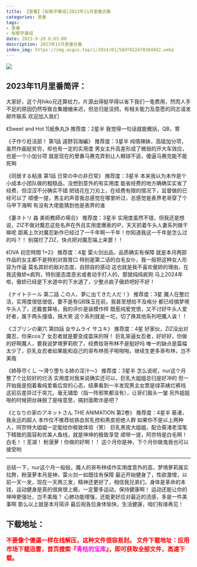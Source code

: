 ```yaml
---
title: 【里番】[桜都字幕组]2023年11月里番合集
categories: 里番
tags:
- 里番
- 桜都字幕组
date: 2023-9-20 8:03:00
description: 2023年11月里番合集
index_img: https://img.acgus.top/i/2024/01/58df822470104042.webp
---
```

![](https://img.acgus.top/i/2024/01/58df822470104042.webp)
## 2023年11月里番简评：
大家好，这个月hiko兄还算给力，片源出得挺早得以省下我们一笔费用，然而人手不足的原因仍然导致合集姗姗来迟，但总归是没鸽，有相关能力及意愿的同志请发邮件联系 欢迎加入我们

《Sweet and Hot 1[紙魚丸]》
推荐度：2星半
我觉得一句话就能概括，QB，寄

《子作り妊活部！ 第1話 遠野羽海編》
推荐度：3星半
纯情辣妹，高级加分项，虽然作画挺贫穷，却也有一定的实用度
男女主升高差形成了微弱的开大车效应，也是一个小加分项
就是现在的里番马赛克弄到让人眼球不适，傻逼马赛克能不能死啊

《同居する粘液 第1話 日常の中の非日常》
推荐度：3星半
本来我以为本作是个小成本小团队做的粗糙品，没想到意外的有实用度
能省经费的地方确确实实省了经费，但涩涩不分确实不错
把钱花在刀刃上，在经费有限的情况下，监督做的已经可以了
顺便一提，男主的声音我总感觉在哪里听过，总感觉是表界老哥穿了个马甲下海啊
有没有大佬能猜到他是表界的谁

《妻ネトリ 姦 美術教師の場合》
推荐度：3星半
实用度虽然不错，但我还是想说，ZIZ不做对魔忍这些名声在外且实用度爆表的IP，天天抓着牛头人妻系列做干嘛呢
距离上次对魔忍新作已经过了一千年啊一千年！你知道我这一千年是怎么过的吗？！
别摆烂了ZIZ，快点把对魔忍端上来罢！！

《OVA 初恋時間 1+2》
推荐度：4星
雷火剑出品，品质确实有保障
就是本月两部作品的女主都不是特别对我胃口
特别是第二话的白毛女仆，我一般把这种女人形容为作逼
莫名其妙的敌对态度，自顾自的感动
这也就是我不喜欢傲娇的理由，在我这傲娇≈疯狗，特别是态度恶劣或者动手打人的，那就纯纯疯狗
马上2024年啦，傲娇已经是下水道中的下水道了，少整点疯子傲娇吧好不好！

《ナイトテール 第二話 この人、夢に出てきた人だ！》
推荐度：3星
魔人在整烂活，实用度很低很低，要不是有QB珠玉在前，我甚至想给不及格分
都已经搞梦境牛头人了，还戴套算啥，我的评价是装模作样
既惹纯爱党恨，又不讨好牛头人爱好者，属于两头撞墙，搞大笑
这个系列就是一坨，切了换其他系列吧魔人诶！！

《ゴブリンの巣穴 第四話 女サムライ サユキ》
推荐度：4星
好家伙，ZIZ没出对魔忍，你来cos了
女忍者就是要变成苗床的呀！
巨乳笨逼女忍者，好好好，你做的好啊魔人，要我说梦境萝莉砍了，经费给哥布林不是挺好吗
唯一的缺点是篇幅太少了，巨乳女忍者如果能和自己的哥布林孩子啪啪啪，继续生更多哥布林，岂不美哉

《姉辱尽くし ～滑り堕ちる姉の淫汁～》
推荐度：3星半
怎么说呢，nur这个月整了个比较好的烂活
实用度对我来说确实还可以，巨乳大姐姐总归是好冲的
但一开始我是抱着看纯爱看后宫的心态，结果看到一半发现男主女票是绿茶婊烂裤裆
这前后差异过于突兀，毫无铺垫（指一阵邪笑都没有），让哥们眉头一皱
另外姐姐啪的时候把丝袜脱了是啥意思，搞封面欺诈是吧？

《となりの家のアネットさん THE ANIMATION 第2巻》
推荐度：4星半
葵渚，我永远的超人
本作仅不推荐给铁血贫乳控和黑皮拒绝人群
如果你不是以上两种人，阿奈特大姐姐一定能给你极致体验（笑）
巨乳黑皮大姐姐，配合葵渚老湿笔下精致的面容和优美人鱼线，就是坤坤的极致享受
顺带一提，阿奈特是白毛啊！白毛！！芜湖！
粉菠萝！你做的好啊！！
这个月你是神，下个月你做鬼我也可以接受哟

--------------------------
总结一下，nur这个月一般般，魔人的哥布林续作实用度意外的高，梦境萝莉属实拉胯，粉菠萝本月是神，雷火剑一如既往有保障
最近开始健身了，性欲激增，以前一天一发，现在一天两三发，精神还更好了，相信我兄弟们，身体是革命的本钱，运动健身是真的很爽很上瘾，一定要多运动，保持健康啊！
运动还能让你的坤坤更强壮，岂不美哉？
心肺功能增强，还能更好应对最近的流感，多是一件美事啊
那么以上就是本月简评
最后祝各位身体愉快，生活健康，咱们有缘再见！
<br>




## 下载地址：
<font color=#FF0000 size=3>**不要像个傻逼一样在线解压，这种文件很容易封。**</font>
<b><font color=#FF0000 size=3>文件下载地址：应用市场下载迅雷，首页搜索『</b></font><b><font color=#FF00F size=3>青桔的宝库</b></font><b><font color=#FF0000 size=3>』，即可获取全部文件，高速下载。</b></font>